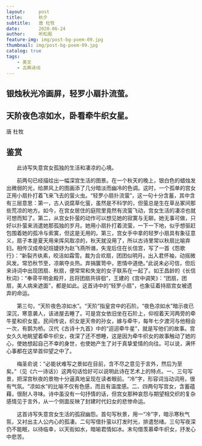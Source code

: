 ```yaml
---
layout:     post
title:      秋夕
subtitle:   唐 杜牧
date:       2020-06-24
author:     听松阁
feature-img: img/post-bg-poem-09.jpg
thumbnail: img/post-bg-poem-09.jpg
catalog: true
tags:
    - 美文
    - 古典诗词
---
```


## 银烛秋光冷画屏，轻罗小扇扑流萤。
## 天阶夜色凉如水，卧看牵牛织女星。

唐 杜牧

## 鉴赏



　　此诗写失意宫女孤独的生活和凄凉的心境。



　　前两句已经描绘出一幅深宫生活的图景。在一个秋天的晚上，银白色的蜡烛发出微弱的光，给屏风上的图画添了几分暗淡而幽冷的色调。这时，一个孤单的宫女正用小扇扑打着飞来飞去的萤火虫。“轻罗小扇扑流萤”，这一句十分含蓄，其中含有三层意思：第一，古人说腐草化萤，虽然是不科学的，但萤总是生在草丛冢间那些荒凉的地方。如今，在宫女居住的庭院里竟然有流萤飞动，宫女生活的凄凉也就可想而知了。第二，从宫女扑萤的动作可以想见她的寂寞与无聊。她无事可做，只好以扑萤来消遣她那孤独的岁月。她用小扇扑打着流萤，一下一下地，似乎想驱赶包围着她的孤冷与索寞，但这是无用的。第三，宫女手中拿的轻罗小扇具有象征意义，扇子本是夏天用来挥风取凉的，秋天就没用了，所以古诗里常以秋扇比喻弃妇。相传汉成帝妃班婕妤为赵飞燕所谮，失宠后住在长信宫，写了一首《怨歌行》：“新裂齐纨素，皎洁如霜雪。裁为合欢扇，团团似明月。出入君怀袖，动摇微风发。常恐秋节至，凉飙夺炎热。弃捐箧笥中，恩情中道绝。”此说未必可信，但后来诗词中出现团扇、秋扇，便常常和失宠的女子联系在一起了。如王昌龄的《长信秋词》：“奉帚平明金殿开，且将团扇共徘徊”，王建的《宫中调笑》：“团扇，团扇，美人病来遮面”，都是如此。这首诗中的“轻罗小扇”，也象征着持扇宫女被遗弃的命运。



　　第三句，“天阶夜色凉如水”。“天阶”指皇宫中的石阶。“夜色凉如水”暗示夜已深沉，寒意袭人，该进屋去睡了。可是宫女依旧坐在石阶上，仰视着天河两旁的牵牛星和织女星。民间传说，织女是天帝的孙女，嫁与牵牛，每年七夕渡河与他相会一次，有鹊为桥。汉代《古诗十九首》中的“迢迢牵牛星”，就是写他们的故事。宫女久久地眺望着牵牛织女，夜深了还不想睡，这是因为牵牛织女的故事触动了她的心，使她想起自己不幸的身世，也使她产生了对于真挚爱情的向往。可以说，满怀心事都在这举首仰望之中了。



　　梅圣俞说：“必能状难写之景如在目前，含不尽之意见于言外，然后为至矣。”（见《六一诗话》）这两句话恰好可以说明此诗在艺术上的特点。一、三句写景，把深宫秋夜的景物十分逼真地呈现在读者眼前。“冷”字，形容词当动词用，很有气氛。“凉如水”的比喻不仅有色感，而且有温度感。二、四两句写宫女，含蓄蕴藉，很耐人寻味。诗中虽没有一句抒情的话，但宫女那种哀怨与期望相交织的复杂感情见于言外，从一个侧面反映了封建时代妇女的悲惨命运。



　　这首诗写失意宫女生活的孤寂幽怨。首句写秋景，用一“冷”字，暗示寒秋气氛，又衬出主人公内心的孤凄。二句写借扑萤以打发时光，排遣愁绪。三句写夜深仍不能眠，以待临幸，以天街如水，暗喻君情如冰。末句借羡慕牵牛织女，抒发心中悲苦。
